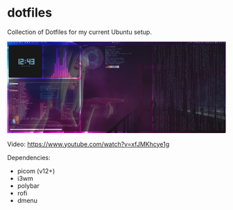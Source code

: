 # dotfiles
Collection of Dotfiles for my current Ubuntu setup.
<p align="center">
  <img src="images/demo_image.png" width="1080"/>
</p>

Video: https://www.youtube.com/watch?v=xfJMKhcye1g

Dependencies:
- picom (v12+)
- i3wm
- polybar
- rofi
- dmenu
